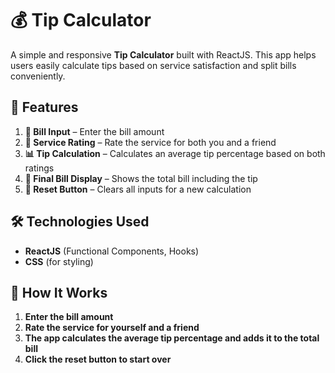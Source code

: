   # 💰 Tip Calculator  

A simple and responsive **Tip Calculator** built with ReactJS. This app helps users easily calculate tips based on service satisfaction and split bills conveniently.  

## 🚀 Features  

1. **🧾 Bill Input** – Enter the bill amount  
2. **🤝 Service Rating** – Rate the service for both you and a friend  
3. **📊 Tip Calculation** – Calculates an average tip percentage based on both ratings  
4. **🔢 Final Bill Display** – Shows the total bill including the tip  
5. **🔄 Reset Button** – Clears all inputs for a new calculation  

## 🛠️ Technologies Used  

- **ReactJS** (Functional Components, Hooks)  
- **CSS** (for styling)  

## 🎯 How It Works  

1. **Enter the bill amount**  
2. **Rate the service for yourself and a friend**  
3. **The app calculates the average tip percentage and adds it to the total bill**  
4. **Click the reset button to start over**  
